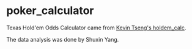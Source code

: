 poker_calculator
=================

Texas Hold'em Odds Calculator came from [Kevin Tseng's holdem_calc](https://github.com/ktseng/holdem_calc).

The data analysis was done by Shuxin Yang.

